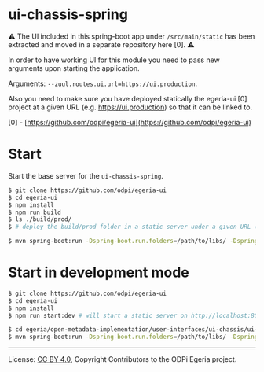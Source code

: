 # ui-chassis-spring

⚠️ The UI included in this spring-boot app under `/src/main/static` has been extracted and moved in a separate repository here [0]. ⚠️

In order to have working UI for this module you need to pass new arguments upon starting the application.

Arguments: `--zuul.routes.ui.url=https://ui.production`.

Also you need to make sure you have deployed statically the egeria-ui [0] project at a given URL (e.g. https://ui.production) so
that it can be linked to.

[0] - [https://github.com/odpi/egeria-ui](https://github.com/odpi/egeria-ui)

# Start

Start the base server for the `ui-chassis-spring`.

```bash
$ git clone https://github.com/odpi/egeria-ui
$ cd egeria-ui
$ npm install
$ npm run build
$ ls ./build/prod/
$ # deploy the build/prod folder in a static server under a given URL (e.g. https://ui.production)
```

```bash
$ mvn spring-boot:run -Dspring-boot.run.folders=/path/to/libs/ -Dspring-boot.run.arguments="--theme=default --zuul.routes.ui.url=https://ui.production --omas.server.name= --omas.server.url= --open.lineage.server.url= --open.lineage.server.name= --server.ssl.trust-store=/path/to/truststore.p12"
```

# Start in development mode

```bash
$ git clone https://github.com/odpi/egeria-ui
$ cd egeria-ui
$ npm install
$ npm run start:dev # will start a static server on http://localhost:8081

$ cd egeria/open-metadata-implementation/user-interfaces/ui-chassis/ui-chassis-spring/
$ mvn spring-boot:run -Dspring-boot.run.folders=/path/to/libs/ -Dspring-boot.run.arguments="--theme=default --zuul.routes.ui.url=http://localhost:8081 --omas.server.name= --omas.server.url= --open.lineage.server.url= --open.lineage.server.name= --server.ssl.trust-store=/path/to/truststore.p12"
```

----
License: [CC BY 4.0](https://creativecommons.org/licenses/by/4.0/),
Copyright Contributors to the ODPi Egeria project.
